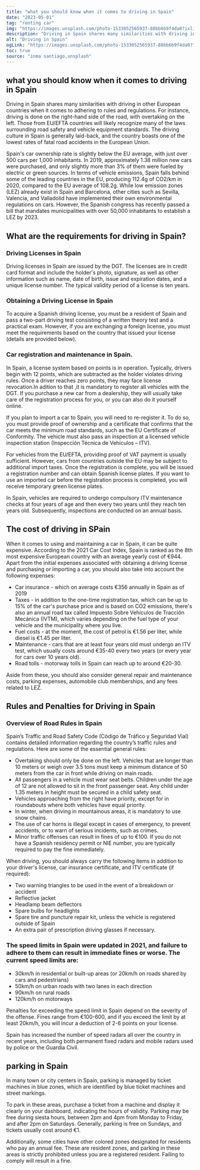 ```yaml
---
title: "what you should know when it comes to driving in Spain"
date: "2023-05-01"
tag: "renting car"
img: "https://images.unsplash.com/photo-1533052565937-88bb6b9f4da0?ixlib=rb-4.0.3&ixid=MnwxMjA3fDB8MHxwaG90by1wYWdlfHx8fGVufDB8fHx8&auto=format&fit=crop&w=774&q=80"
description: "Driving in Spain shares many similarities with driving in other European countries when it comes to adhering to rules and regulations. For instance, driving is done on the right-hand side of the road, with overtaking on the left. Those from EU/EFTA countries will likely recognize many of the laws surrounding road safety and vehicle equipment standards. The driving culture in Spain is generally laid-back, and the country boasts one of the lowest rates of fatal road accidents in the European Union."
alt: "Driving in Spain"
ogLink: "https://images.unsplash.com/photo-1533052565937-88bb6b9f4da0?ixlib=rb-4.0.3&ixid=MnwxMjA3fDB8MHxwaG90by1wYWdlfHx8fGVufDB8fHx8&auto=format&fit=crop&w=774&q=80"
toc: true
source: "inma santiago,unsplash" 
---
```



## what you should know when it comes to driving in Spain

Driving in Spain shares many similarities with driving in other European countries when it comes to adhering to rules and regulations. For instance, driving is done on the right-hand side of the road, with overtaking on the left. Those from EU/EFTA countries will likely recognize many of the laws surrounding road safety and vehicle equipment standards. The driving culture in Spain is generally laid-back, and the country boasts one of the lowest rates of fatal road accidents in the European Union.

<Media source="https://www.stockvault.net/data/2009/11/15/111852/preview16.jpg" credit="Fuente de la Cibeles (Madrid)" alt="Cibeles"></Media>  

Spain's car ownership rate is slightly below the EU average, with just over 500 cars per 1,000 inhabitants. In 2019, approximately 1.38 million new cars were purchased, and only slightly more than 3% of them were fueled by electric or green sources. In terms of vehicle emissions, Spain falls behind some of the leading countries in the EU, producing 112.4g of CO2/km in 2020, compared to the EU average of 108.2g. While low emission zones (LEZ) already exist in Spain and Barcelona, other cities such as Sevilla, Valencia, and Valladolid have implemented their own environmental regulations on cars. However, the Spanish congress has recently passed a bill that mandates municipalities with over 50,000 inhabitants to establish a LEZ by 2023.

## What are the requirements for driving in Spain?

### Driving Licenses in Spain
Driving licenses in Spain are issued by the DGT. The licenses are in credit card format and include the holder's photo, signature, as well as other information such as name, date of birth, issue and expiration dates, and a unique license number. The typical validity period of a license is ten years.

### Obtaining a Driving License in Spain
To acquire a Spanish driving license, you must be a resident of Spain and pass a two-part driving test consisting of a written theory test and a practical exam. However, if you are exchanging a foreign license, you must meet the requirements based on the country that issued your license (details are provided below).

### Car registration and maintenance in Spain.

In Spain, a license system based on points is in operation. Typically, drivers begin with 12 points, which are subtracted as the holder violates driving rules. Once a driver reaches zero points, they may face license revocation.In adition to that ,it is mandatory to register all vehicles with the DGT. If you purchase a new car from a dealership, they will usually take care of the registration process for you, or you can also do it yourself online.

If you plan to import a car to Spain, you will need to re-register it. To do so, you must provide proof of ownership and a certificate that confirms that the car meets the minimum road standards, such as the EU Certificate of Conformity. The vehicle must also pass an inspection at a licensed vehicle inspection station (Inspección Técnica de Vehículos – ITV).

For vehicles from the EU/EFTA, providing proof of VAT payment is usually sufficient. However, cars from countries outside the EU may be subject to additional import taxes. Once the registration is complete, you will be issued a registration number and can obtain Spanish license plates. If you want to use an imported car before the registration process is completed, you will receive temporary green license plates.

<Media source="https://images.unsplash.com/photo-1664208903309-352a68c9c191?ixlib=rb-4.0.3&ixid=MnwxMjA3fDB8MHxwaG90by1wYWdlfHx8fGVufDB8fHx8&auto=format&fit=crop&w=1332&q=80
" credit="Amit Ovadia" alt="spanish licence plate"></Media>  

In Spain, vehicles are required to undergo compulsory ITV maintenance checks at four years of age and then every two years until they reach ten years old. Subsequently, inspections are conducted on an annual basis.

## The cost of driving in SPain

When it comes to using and maintaining a car in Spain, it can be quite expensive. According to the 2021 Car Cost Index, Spain is ranked as the 8th most expensive European country with an average yearly cost of €944. Apart from the initial expenses associated with obtaining a driving license and purchasing or importing a car, you should also take into account the following expenses:

- Car insurance - which on average costs €356 annually in Spain as of 2019
- Taxes - in addition to the one-time registration tax, which can be up to 15% of the car's purchase price and is based on CO2 emissions, there's also an annual road tax called Impuesto Sobre Vehículos de Tracción Mecánica (IVTM), which varies depending on the fuel type of your vehicle and the municipality where you live.
- Fuel costs - at the moment, the cost of petrol is €1.56 per liter, while diesel is €1.45 per liter.
- Maintenance - cars that are at least four years old must undergo an ITV test, which usually costs around €35-40 every two years (or every year for cars over 10 years old).
- Road tolls - motorway tolls in Spain can reach up to around €20-30.

Aside from these, you should also consider general repair and maintenance costs, parking expenses, automobile club memberships, and any fees related to LEZ.



## Rules and Penalties for Driving in Spain
### Overview of Road Rules in Spain
Spain’s Traffic and Road Safety Code (Código de Tráfico y Seguridad Vial) contains detailed information regarding the country’s traffic rules and regulations. Here are some of the essential general rules:

- Overtaking should only be done on the left. Vehicles that are longer than 10 meters or weigh over 3.5 tons must keep a minimum distance of 50 meters from the car in front while driving on main roads.
- All passengers in a vehicle must wear seat belts. Children under the age of 12 are not allowed to sit in the front passenger seat. Any child under 1.35 meters in height must be secured in a child safety seat.
- Vehicles approaching from the right have priority, except for in roundabouts where both vehicles have equal priority.
- In winter, when driving in mountainous areas, it is mandatory to use snow chains.
- The use of car horns is illegal except in cases of emergency, to prevent accidents, or to warn of serious incidents, such as crimes.
- Minor traffic offenses can result in fines of up to €100. If you do not have a Spanish residency permit or NIE number, you are typically required to pay the fine immediately.

 <Media source="https://s3.amazonaws.com/images.gearjunkie.com/uploads/2021/11/shutterstock_583294999d-900x610.jpg" credit="Photo/Jaroslav Moravcik" alt="Photo/Jaroslav Moravcik"></Media> 

When driving, you should always carry the following items in addition to your driver's license, car insurance certificate, and ITV certificate (if required):

- Two warning triangles to be used in the event of a breakdown or accident
- Reflective jacket
- Headlamp beam deflectors
- Spare bulbs for headlights
- Spare tire and puncture repair kit, unless the vehicle is registered outside of Spain
- An extra pair of prescription driving glasses if necessary.

### The speed limits in Spain were updated in 2021, and failure to adhere to them can result in immediate fines or worse. The current speed limits are:

- 30km/h in residential or built-up areas (or 20km/h on roads shared by cars and pedestrians)
- 50km/h on urban roads with two lanes in each direction
- 90km/h on rural roads
- 120km/h on motorways

Penalties for exceeding the speed limit in Spain depend on the severity of the offense. Fines range from €100-600, and if you exceed the limit by at least 20km/h, you will incur a deduction of 2-6 points on your license.

Spain has increased the number of speed radars all over the country in recent years, including both permanent fixed radars and mobile radars used by police or the Guardia Civil.


## parking in Spain 

In many town or city centers in Spain, parking is managed by ticket machines in blue zones, which are identified by blue ticket machines and street markings.

To park in these areas, purchase a ticket from a machine and display it clearly on your dashboard, indicating the hours of validity. Parking may be free during siesta hours, between 2pm and 4pm from Monday to Friday, and after 2pm on Saturdays. Generally, parking is free on Sundays, and tickets usually cost around €1.

Additionally, some cities have other colored zones designated for residents who pay an annual fee. These are resident zones, and parking in these areas is strictly prohibited unless you are a registered resident. Failing to comply will result in a fine.

 <Media source="https://images.unsplash.com/photo-1656425482626-bcb408b00383?ixlib=rb-4.0.3&ixid=MnwxMjA3fDB8MHxwaG90by1wYWdlfHx8fGVufDB8fHx8&auto=format&fit=crop&w=435&q=80" credit="Bjorn Agerbeek" alt="Bjorn Agerbeek"></Media> 